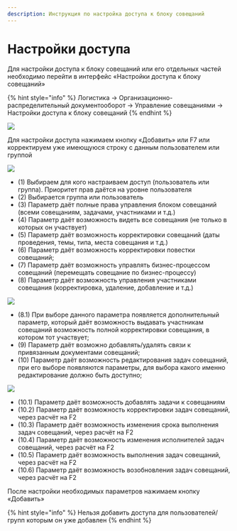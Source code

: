 ```yaml
---
description: Инструкция по настройка доступа к блоку совещаний
---
```


# Настройки доступа

Для настройки доступа к блоку совещаний или его отдельных частей необходимо перейти в интерфейс «Настройки доступа к блоку совещаний»

{% hint style="info" %}
Логистика → Организационно-распределительный документооборот → Управление совещаниями → Настройки доступа к блоку совещаний
{% endhint %}

![](<../../../.gitbook/assets/0 (87)>)

Для настройки доступа нажимаем кнопку «Добавить» или F7 или корректируем уже имеющуюся строку с данным пользователем или группой

![](<../../../.gitbook/assets/1 (70)>)

* (1) Выбираем для кого настраиваем доступ (пользователь или группа). Приоритет прав даётся на уровне пользователя
* (2) Выбирается группа или пользователь
* (3) Параметр даёт полные права управления блоком совещаний (всеми совещаниям, задачами, участниками и т.д.)
* (4) Параметр даёт возможность видеть все совещания (не только в которых он участвует)
* (5) Параметр даёт возможность корректировки совещаний (даты проведения, темы, типа, места совещания и т.д.)
* (6) Параметр даёт возможность корректировки повестки совещаний;
* (7) Параметр даёт возможность управлять бизнес-процессом совещаний (перемещать совещание по бизнес-процессу)
* (8) Параметр даёт возможность управления участниками совещания (корректировка, удаление, добавление и т.д.)

![](<../../../.gitbook/assets/2 (56)>)

* (8.1) При выборе данного параметра появляется дополнительный параметр, который даёт возможность выдавать участникам совещаний возможность полной корректировки совещания, в котором тот участвует;
* (9) Параметр даёт возможно добавлять/удалять связи к привязанным документами совещаний;
* (10) Параметр даёт возможность редактирования задач совещаний, при его выборе появляются параметры, для выбора какого именно редактирование должно быть доступно;

![](<../../../.gitbook/assets/3 (51)>)

* (10.1) Параметр даёт возможность добавлять задачи к совещаниям
* (10.2) Параметр даёт возможность корректировки задач совещаний, через расчёт на F2
* (10.3) Параметр даёт возможность изменения срока выполнения задач совещаний, через расчёт на F2
* (10.4) Параметр даёт возможность изменения исполнителей задач совещаний, через расчёт на F2
* (10.5) Параметр даёт возможность выполнения задач совещаний, через расчёт на F2
* (10.6) Параметр даёт возможность возобновления задач совещаний, через расчёт на F2

После настройки необходимых параметров нажимаем кнопку «Добавить»

{% hint style="info" %}
Нельзя добавить доступа для пользователей/групп которым он уже добавлен
{% endhint %}
